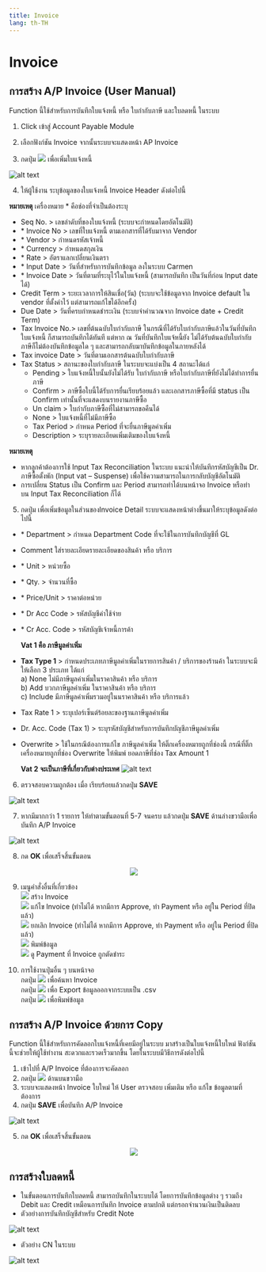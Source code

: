 ```yaml
---
title: Invoice
lang: th-TH
---
```


# Invoice

## การสร้าง A/P Invoice (User Manual)

Function นี้ใช้สำหรับการบันทึกใบแจ้งหนี้ หรือ ใบกำกับภาษี และใบลดหนี้ ในระบบ

1. Click เข้าสู่ Account Payable Module

2. เลือกฟังก์ชัน Invoice จากนั้นระบบจะแสดงหน้า AP Invoice

3. กดปุ่ม <img src="/add_icon.png" style="display: inline-block;" /> เพื่อเพิ่มใบแจ้งหนี้

![alt text](image-12.png)

4. ให้ผู้ใช้งาน ระบุข้อมูลของใบแจ้งหนี้ Invoice Header ดังต่อไปนี้

**หมายเหตุ** เครื่องหมาย <span class="asterisk">\*</span> คือช่องที่จำเป็นต้องระบุ

- Seq No. > เลขลำดับที่ของใบแจ้งหนี้ (ระบบจะกำหนดโดยอัตโนมัติ)
- <span class="asterisk">\*</span> Invoice No > เลขที่ใบแจ้งหนี้ ตามเอกสารที่ได้รับมาจาก Vendor
- <span class="asterisk">\*</span> Vendor > กำหนดรหัสเจ้าหนี้
- <span class="asterisk">\*</span> Currency > กำหนดสกุลเงิน
- <span class="asterisk">\*</span> Rate > อัตราแลกเปลี่ยนเงินตรา
- <span class="asterisk">\*</span> Input Date > วันที่สำหรับการบันทึกข้อมูล ลงในระบบ Carmen
- <span class="asterisk">\*</span> Invoice Date > วันที่ตามที่ระบุไว้ในใบแจ้งหนี้ (สามารถบันทึก เป็นวันที่ก่อน Input date ได้)
- Credit Term > ระยะเวลาการให้สินเชื่อ(วัน) (ระบบจะใช้ข้อมูลจาก Invoice default ใน vendor ที่ตั้งค่าไว้ แต่สามารถแก้ไขได้อีกครั้ง)
- Due Date > วันที่ครบกำหนดชำระเงิน (ระบบจำคำนวณจาก Invoice date + Credit Term)
- Tax Invoice No.> เลขที่ต้นฉบับใบกำกับภาษี ในกรณีที่ได้รับใบกำกับภาษีแล้วในวันที่บันทึกใบแจ้งหนี้ ก็สามารถบันทึกได้ทันที แต่หาก ณ วันที่บันทึกใบแจ้หนี้ยัง ไม่ได้รับต้นฉบับใบกำกับภาษีก็ไม่ต้องบันทึกข้อมูลใด ๆ และสามารถกลับมาบันทึกข้อมูลในภายหลังได้
- Tax invoice Date > วันที่ตามเอกสารต้นฉบับใบกำกับภาษี
- Tax Status > สถานะของใบกำกับภาษี ในระบบจะแบ่งเป็น 4 สถานะได้แก่ <br/>
  - Pending > ใบแจ้งหนี้ใบนั้นยังไม่ได้รับ ใบกำกับภาษี หรือใบกำกับภาษีที่ยังไม่ได้ทำการยื่นภาษี
  - Confirm > ภาษีซื้อใบนี้ได้รับการยื่นเรียบร้อยแล้ว และเอกสารภาษีซื้อที่มี status เป็น Confirm เท่านั้นที่จะแสดงบนรายงานภาษีซื้อ
  - Un claim > ใบกำกับภาษีซื้อที่ไม่สามารถขอคืนได้
  - None > ใบแจ้งหนี้ที่ไม่มีภาษีซื้อ
  - Tax Period > กำหนด Period ที่จะยื่นภาษีมูลค่าเพิ่ม
  - Description > ระบุรายละเอียดเพิ่มเติมของใบแจ้งหนี้ <br/>

**หมายเหตุ**

- หากลูกค้าต้องการใช้ Input Tax Reconciliation ในระบบ แนะนำให้บันทึกรหัสบัญชีเป็น Dr. ภาษีซื้อตั้งพัก (Input vat – Suspense) เพื่อใช้ความสามารถในการกลับบัญชีอัตโนมัติ
- การเปลี่ยน Status เป็น Confirm และ Period สามารถทำได้บนหน้าจอ Invoice หรือทำ บน Input Tax Reconciliation ก็ได้



5. กดปุ่ม เพื่อเพิ่มข้อมูลในส่วนของInvoice Detail ระบบจะแสดงหน้าต่างขึ้นมาให้ระบุข้อมูลดังต่อไปนี้

- <span class="asterisk">\*</span> Department > กำหนด Department Code ที่จะใช้ในการบันทึกบัญชีที่ GL
- Comment ใส่รายละเอียดรายละเอียดของสินค้า หรือ บริการ
- <span class="asterisk">\*</span> Unit > หน่วยซื้อ
- <span class="asterisk">\*</span> Qty. > จำนวนที่ซื้อ
- <span class="asterisk">\*</span> Price/Unit > ราคาต่อหน่วย
- <span class="asterisk">\*</span> Dr Acc Code > รหัสบัญชีค่าใช้จ่าย
- <span class="asterisk">\*</span> Cr Acc. Code > รหัสบัญชีเจ้าหนี้การค้า

  **Vat 1 คือ ภาษีมูลค่าเพิ่ม**

- **Tax Type 1** > กำหนดประเภทภาษีมูลค่าเพิ่มในรายการสินค้า / บริการของร้านค้า ในระบบจะมีให้เลือก 3 ประเภท ได้แก่ <br/>
  a) None ไม่มีภาษีมูลค่าเพิ่มในราคาสินค้า หรือ บริการ <br/>
  b) Add บวกภาษีมูลค่าเพิ่ม ในราคาสินค้า หรือ บริการ <br/>
  c) Include มีภาษีมูลค่าเพิ่มรวมอยู่ในนราคาสินค้า หรือ บริการแล้ว <br/>
- Tax Rate 1 > ระบุเปอร์เซ็นต์ร้อยละของฐานภาษีมูลค่าเพิ่ม
- Dr. Acc. Code (Tax 1) > ระบุรหัสบัญชีสำหรับการบันทึกบัญชีภาษีมูลค่าเพิ่ม
- Overwrite > ใช้ในกรณีต้องการแก้ไข ภาษีมูลค่าเพิ่ม ให้ติ๊กเครื่องหมายถูกที่ช่องนี้ กรณีที่ติ๊กเครื่องหมายถูกที่ช่อง Overwrite ให้พิมพ์ ยอดภาษีที่ช่อง Tax Amount 1

  **Vat 2 จะเป็นภาษีที่เกี่ยวกับต่างประเทศ**
![alt text](image-13.png)
6. ตรวจสอบความถูกต้อง เมื่อ เรียบร้อยแล้วกดปุ่ม **<span class="btn">SAVE</span>**

![alt text](image-14.png)

7. หากมีมากกว่า 1 รายการ ให้ทำตามขั้นตอนที่ 5-7 จนครบ แล้วกดปุ่ม **<span class="btn">SAVE</span>** ด้านล่างขวามือเพื่อบันทึก A/P Invoice

![alt text](image-15.png)

8. กด **<span class="btn">OK</span>** เพื่อเสร็จสิ้นขั้นตอน

<p align="center">
    <img src="./image-16.png"  />
</p>

9. เมนูคำสั่งอื่นที่เกี่ยวข้อง <br/>
   <img src="../public/add_icon.png" style="display: inline-block;" /> สร้าง Invoice <br/>
   <img src="../public/edit_icon.png" style="display: inline-block;" /> แก้ไข Invoice (ทำไม่ได้ หากมีการ Approve, ทำ Payment หรือ อยู่ใน Period ที่ปิดแล้ว) <br/>
   <img src="../public/void_icon.png" style="display: inline-block;" /> ยกเลิก Invoice (ทำไม่ได้ หากมีการ Approve, ทำ Payment หรือ อยู่ใน Period ที่ปิดแล้ว) <br/>
   <img src="../public/print_icon.png" style="display: inline-block;" /> พิมพ์ข้อมูล <br/>
   <img src="../public/payment_icon.png" style="display: inline-block;" /> ดู Payment ที่ Invoice ถูกตัดชำระ <br/>

10. การใช้งานปุ่มอื่น ๆ บนหน้าจอ <br/>
    กดปุ่ม <img src="../public/search_icon.svg" style="display: inline-block;" /> เพื่อค้นหา Invoice <br/>
    กดปุ่ม <img src="../public/cloud_download_icon.svg" style="display: inline-block;" /> เพื่อ Export ข้อมูลออกจากระบบเป็น .csv <br/>
    กดปุ่ม <img src="../public/print_icon.svg" style="display: inline-block;" /> เพื่อพิมพ์ข้อมูล <br/>

## การสร้าง A/P Invoice ด้วยการ Copy

Function นี้ใช้สำหรับการคัดลอกใบแจ้งหนี้ที่เคยมีอยู่ในระบบ มาสร้างเป็นใบแจ้งหนี้ใบใหม่ ฟังก์ชันนี้จะช่วยให้ผู้ใช้ทำงาน สะดวกและรวดเร็วมากขึ้น โดยในระบบมีวิธีการดังต่อไปนี้

1. เข้าไปที่ A/P Invoice ที่ต้องการจะคัดลอก
2. กดปุ่ม <img src="../public/copy_icon.png" style="display: inline-block;" /> ด้านบนขวามือ
3. ระบบจะแสดงหน้า Invoice ใบใหม่ ให้ User ตรวจสอบ เพิ่มเติม หรือ แก้ไข ข้อมูลตามที่ต้องการ
4. กดปุ่ม **<span class="btn">SAVE</span>** เพื่อบันทึก A/P Invoice

![alt text](image-17.png)

5. กด **<span class="btn">OK</span>** เพื่อเสร็จสิ้นขั้นตอน

<p align="center">
    <img src="./image-18.png"  />
</p>

## การสร้างใบลดหนี้

- ในขั้นตอนการบันทึกใบลดหนี้ สามารถบันทึกในระบบได้ โดยการบันทึกข้อมูลต่าง ๆ รวมถึง Debit และ Credit เหมือนการบันทึก Invoice ตามปกติ แต่กรอกจำนวนเงินเป็นติดลบ
- ตัวอย่างการบันทึกบัญชีสำหรับ Credit Note

![alt text](image-19.png)

- ตัวอย่าง CN ในระบบ

![alt text](image-20.png)

